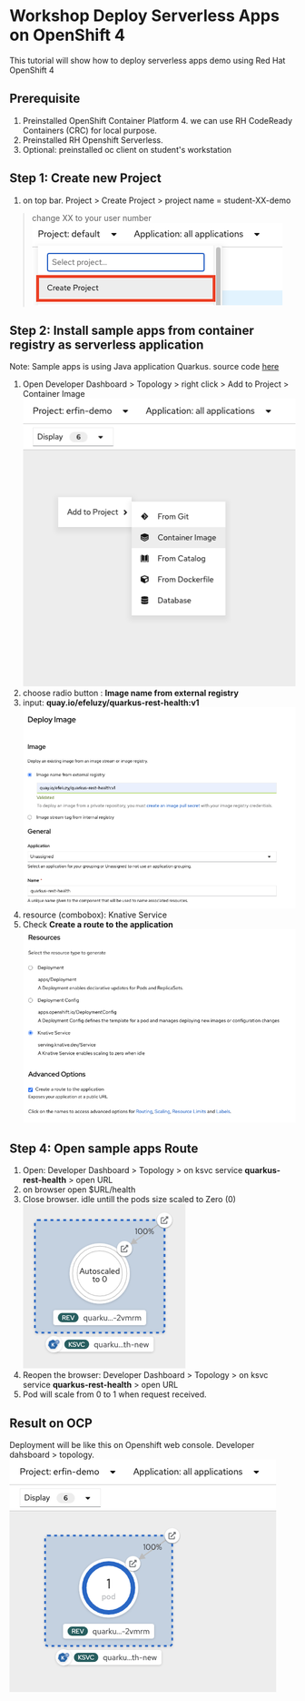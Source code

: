 # Workshop Deploy Serverless Apps on OpenShift 4
This tutorial will show how to deploy serverless apps demo using Red Hat OpenShift 4

## Prerequisite
1. Preinstalled OpenShift Container Platform 4. we can use RH CodeReady Containers (CRC) for local purpose.
2. Preinstalled RH Openshift Serverless.
3. Optional: preinstalled oc client on student's workstation

## Step 1: Create new Project
1. on top bar. Project > Create Project > project name = student-XX-demo
> change XX to your user number
![result](https://github.com/erfinfeluzy/ocp4-notes/blob/master/screenshot/deploy-knative-apps-create-ns.png)

## Step 2: Install sample apps from container registry as serverless application

Note: Sample apps is using Java application Quarkus. source code [here](https://github.com/erfinfeluzy/quarkus-kafka-consumer)
1. Open Developer Dashboard > Topology > right click > Add to Project > Container Image
![result](https://github.com/erfinfeluzy/ocp4-notes/blob/master/screenshot/deploy-knative-apps-0.png)
2. choose radio button : **Image name from external registry**
3. input: **quay.io/efeluzy/quarkus-rest-health:v1**
![result](https://github.com/erfinfeluzy/ocp4-notes/blob/master/screenshot/deploy-knative-apps-1.png)
4. resource (combobox): Knative Service
5. Check **Create a route to the application**
![result](https://github.com/erfinfeluzy/ocp4-notes/blob/master/screenshot/deploy-knative-apps-2.png)

## Step 4: Open sample apps Route
1. Open: Developer Dashboard > Topology > on ksvc service **quarkus-rest-health** > open URL
2. on browser open $URL/health
3. Close browser. idle untill the pods size scaled to Zero (0)
![result](https://github.com/erfinfeluzy/ocp4-notes/blob/master/screenshot/deploy-knative-apps-4.png)
4. Reopen the browser: Developer Dashboard > Topology > on ksvc service **quarkus-rest-health** > open URL
5. Pod will scale from 0 to 1 when request received.

## Result on OCP
Deployment will be like this on Openshift web console. Developer dahsboard > topology.
![result](https://github.com/erfinfeluzy/ocp4-notes/blob/master/screenshot/deploy-knative-apps-3.png)
